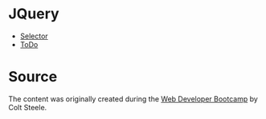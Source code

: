 # JQuery

* [Selector](jquery/28_jquery_selector.html)
* [ToDo](jquery/28_jquery_todo.html)

# Source

The content was originally created during the [Web Developer Bootcamp](https://www.udemy.com/course/the-web-developer-bootcamp/learn/lecture/22587506?start=0#overview) by Colt Steele.
